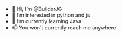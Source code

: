 - 👋 Hi, I’m @BuilderJG
- 👀 I’m interested in python and js
- 🌱 I’m currently learning Java
- 📫 You won't currently reach me anywhere

<!---
BuilderJG/BuilderJG is a ✨ special ✨ repository because its `README.md` (this file) appears on your GitHub profile.
You can click the Preview link to take a look at your changes.
--->

